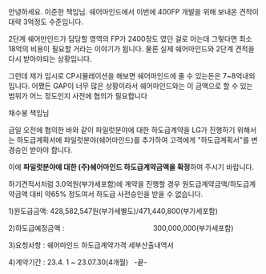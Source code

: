 안녕하세요. 이준한 책임님.
쉐어마인드에서 이번에 400FP 개발을 위해 보내온 견적이 대략 3억정도 수준입니다.

2단계 쉐어만인드가 담당할 영역의 FP가 2400정도 였던 걸로 아는데 그렇다면
최소 18억의 비용이 필요할 거라는 이야기가 됩니다. 물론 실제 쉐어마인드와
2단계 견적을 다시 받아야되는 상황입니다.

그런데 제가 임시로 CP시뮬레이션을 해보면 쉐어마인드에 줄 수 있는돈은 7~8억내외입니다.
어쨌든 GAP이 너무 많은 상황이라서 쉐어마인드와는 이 금액으로 할 수 있는 범위가
어느 정도인지 사전에 협의가 필요합니다


채수붕 책임님

금일 오전에 협의한 바와 같이 파일럿분야에 대한 하도급계약을 LG가 진행하기 위해서는
하도급계획서에 파일럿분야(쉐어마인드)를 추가하여 고객에게 "하도급계획서"를 변경승인 받아야 합니다.

이에 **파일럿분야에 대한 (주)쉐어마인드 하도급계약금액을 확정**하여 주시기 바랍니다.

하기견적서처럼 3.0억원(부가세포함)에 계약을 진행할 경우 원도급계약금액/하도급계약금액 대비 약65% 정도여서 하도급 사전승인을 받을 수 없습니다.

1)원도급금액: 428,582,547원(부가세별도)/471,440,800(부가세포함)

2)하도급예정금액 :                                             300,000,000(부가세포함)

3)요청사항 : 쉐어마인드 하도급계약가격 세부산출내역서

4)계약기간 : 23.4. 1 ~ 23.07.30(4개월)   -끝-